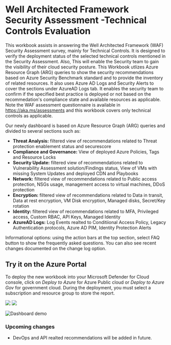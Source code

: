 # Well Architected Framework Security Assessment -Technical Controls Evaluation 

 This workbook assists in answering the Well Architected Framework (WAF) Security Assessment survey, mainly for Technical Controls. It is designed to verify the deployment status of the selected technical controls mentioned in the Security Assessment. Also, This will enable the Security team to gain the visibility of their cloud security posture. This Workbook utlizes Azure Resource Graph (ARG) queries to show the security recommendations based on Azure Security Benchmark standard and to provide the inventory of related resources. It also uses Azure AD Logs and Security Alerts to cover the sections under AzureAD Logs tab. It enables the security team to confirm if the specified best practice is deployed or not based on the recommedation's compliance state and available resources as applicable. Note the WAF assessment questionnaire is available in https://aka.ms/assessments and this workbook covers only technical controls as applicable.


Our newly dashboard is based on Azure Resource Graph (ARG) queries and divided to several sections such as:

-	**Threat Analysis:**  filtered view of recommendations related to Threat protection enablement status and securescore  
-	**Compliance and Governance:** View of deployed Azure Policies, Tags and Resource Locks
-	**Security Update:** filtered view of recommendations related to Vulnerability Assessment solution/Findings status, View of  VMs with missing System Updates and deployed CDN and Playbooks  
-	**Network:** filtered view of recommendations related to Public access protection, NSGs usage, management access to virtual machines, DDoS protection 
-	**Encryption:** filtered view of recommendations related to Data in transit, Data at rest encryption, VM Disk encryption, Managed disks, Secret/Key rotation
-	**Identity:** filtered view of recommendations related to MFA, Privileged access, Custom RBAC, API Keys, Managed Identity 
-	**AzureAD Logs:** Log Events realted to Conditiional Access Policy, Legacy Authentication protocols, Azure AD PIM, Identity Protection Alerts 

Informational options: using the action bars at the top section, select FAQ button to show the frequently asked questions. You can also see recent changes documented on the change log option.

## Try it on the Azure Portal

To deploy the new workbook into your Microsoft Defender for Cloud console, click on *Deploy to Azure* for Azure Public cloud or *Deploy to Azure Gov* for government cloud.
During the deployment, you must select a subscription and resource group to store the report. 

<a href="https://portal.azure.com/#create/Microsoft.Template/uri/https%3A%2F%2Fraw.githubusercontent.com%2FITSec365%2FWorkbooks%2Fmain%2FWAFSecurityAssessment%2FarmTemplate.json" target="_blank"><img src="https://aka.ms/deploytoazurebutton"/></a>
<a href="https://portal.azure.us/#create/Microsoft.Template/uri/https%3A%2F%2Fraw.githubusercontent.com%2FITSec365%2FWorkbooks%2Fmain%2FWAFSecurityAssessment%2FarmTemplate.json" target="_blank"><img src="https://aka.ms/deploytoazuregovbutton"/></a>

![Dashboard demo](./wafsa.GIF)

### Upcoming changes

* DevOps and API realted recommendations will be added in future.
